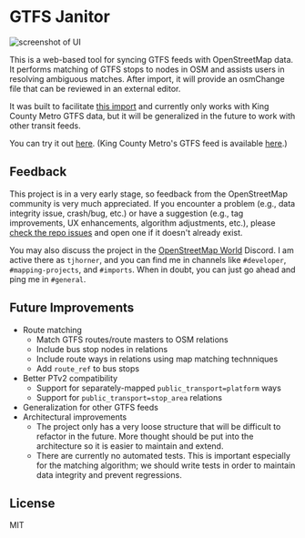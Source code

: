 # GTFS Janitor

![screenshot of UI](https://github.com/user-attachments/assets/870c497d-c493-42ba-a6f2-6c5269918334)

This is a web-based tool for syncing GTFS feeds with OpenStreetMap data. It performs matching of GTFS stops to nodes in OSM and assists users in resolving ambiguous matches. After import, it will provide an osmChange file that can be reviewed in an external editor.

It was built to facilitate [this import](https://wiki.openstreetmap.org/wiki/Automated_edits/tjhorner-import) and currently only works with King County Metro GTFS data, but it will be generalized in the future to work with other transit feeds.

You can try it out [here](https://gtfs-janitor.tjhorner.dev/). (King County Metro's GTFS feed is available [here](https://www.soundtransit.org/GTFS-KCM/google_transit.zip).)

## Feedback

This project is in a very early stage, so feedback from the OpenStreetMap community is very much appreciated. If you encounter a problem (e.g., data integrity issue, crash/bug, etc.) or have a suggestion (e.g., tag improvements, UX enhancements, algorithm adjustments, etc.), please [check the repo issues](https://github.com/tjhorner/gtfs-janitor/issues) and open one if it doesn't already exist.

You may also discuss the project in the [OpenStreetMap World](https://discord.gg/openstreetmap) Discord. I am active there as `tjhorner`, and you can find me in channels like `#developer`, `#mapping-projects`, and `#imports`. When in doubt, you can just go ahead and ping me in `#general`.

## Future Improvements

- Route matching
  - Match GTFS routes/route masters to OSM relations
  - Include bus stop nodes in relations
  - Include route ways in relations using map matching technniques
  - Add `route_ref` to bus stops
- Better PTv2 compatibility
  - Support for separately-mapped `public_transport=platform` ways
  - Support for `public_transport=stop_area` relations
- Generalization for other GTFS feeds
- Architectural improvements
  - The project only has a very loose structure that will be difficult to refactor in the future. More thought should be put into the architecture so it is easier to maintain and extend.
  - There are currently no automated tests. This is important especially for the matching algorithm; we should write tests in order to maintain data integrity and prevent regressions.

## License

MIT
